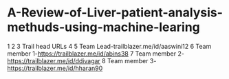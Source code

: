 # A-Review-of-Liver-patient-analysis-methuds-using-machine-learing
1 
2 
3 Trail head URLs
4
5 Team Lead-trailblazer.me/id/aaswini12
6 Team member 1-https://trailblazer.me/id/abins38
7 Team member 2-https://trailblazer.me/id/ddivagar
8 Team member 3-https://trailblazer.me/id/hharan90
